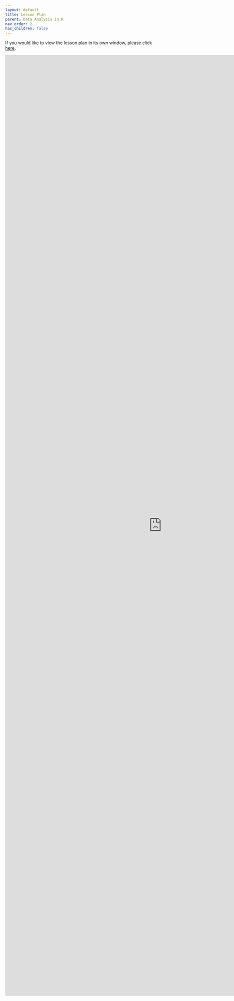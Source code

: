 ```yaml
---
layout: default
title: Lesson Plan
parent: Data Analysis in R
nav_order: 2
has_children: false
---
```


If you would like to view the lesson plan in its own window, please click [here](https://aranganath24.github.io/R_bootcamp_2023/lesson.html).

<iframe src="https://aranganath24.github.io/R_bootcamp_2023/lesson.html" style="width: 1000px; height: 3000px;" frameBorder="0"></iframe>

